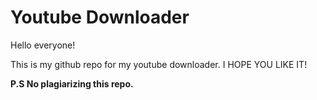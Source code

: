 # Youtube Downloader

Hello everyone! 

This is my github repo for my youtube downloader. I HOPE YOU LIKE IT!

**P.S No plagiarizing this repo.**
